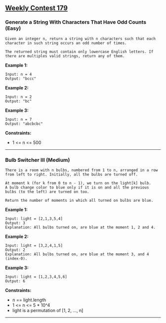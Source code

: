 ## [Weekly Contest 179](https://leetcode.com/contest/weekly-contest-179)

### Generate a String With Characters That Have Odd Counts (Easy)

    Given an integer n, return a string with n characters such that each character in such string occurs an odd number of times.

    The returned string must contain only lowercase English letters. If there are multiples valid strings, return any of them.  

**Example 1:**
    
    Input: n = 4
    Output: "bccc"

**Example 2:**

    Input: n = 2
    Output: "bc"

**Example 3:**
  
    Input: n = 7
    Output: "abcbcbc"

**Constraints:**

- 1 <= n <= 500

---

### Bulb Switcher III (Medium)

    There is a room with n bulbs, numbered from 1 to n, arranged in a row from left to right. Initially, all the bulbs are turned off.

    At moment k (for k from 0 to n - 1), we turn on the light[k] bulb. 
    A bulb change color to blue only if it is on and all the previous bulbs (to the left) are turned on too.

    Return the number of moments in which all turned on bulbs are blue.

**Example 1:**
    
    Input: light = [2,1,3,5,4]
    Output: 3
    Explanation: All bulbs turned on, are blue at the moment 1, 2 and 4.

**Example 2:**

    Input: light = [3,2,4,1,5]
    Output: 2
    Explanation: All bulbs turned on, are blue at the moment 3, and 4 (index-0).

**Example 3:**

    Input: light = [1,2,3,4,5,6]
    Output: 6

**Constraints:**
- n == light.length
- 1 <= n <= 5 * 10^4
- light is a permutation of  [1, 2, ..., n]
 
 ---
 
 
